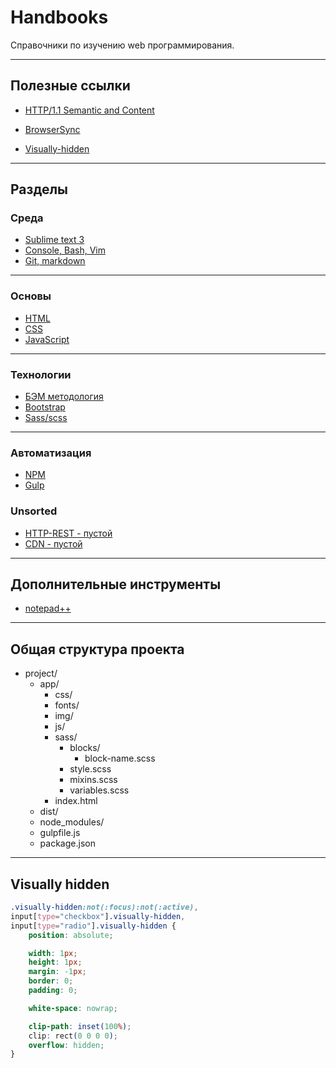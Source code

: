 # Handbooks
Справочники по изучению web программирования.

---
## Полезные ссылки

* [HTTP/1.1 Semantic and Content](https://tools.ietf.org/html/rfc7231#page-3)
* [BrowserSync](https://browsersync.io)

* [Visually-hidden](https://github.com/deonisiu/Web-Handbooks#visually-hidden)

___
## Разделы

### Среда
* [Sublime text 3](Sublime/)
* [Console, Bash, Vim](Console/)
* [Git, markdown](Git/)

---

### Основы
* [HTML](HTML/)
* [CSS](CSS/)
* [JavaScript](JavaScript/)
---

### Технологии
* [БЭМ методология](BEM/)
* [Bootstrap](Bootstrap/)
* [Sass/scss](Sass/)
---

### Автоматизация
* [NPM](Npm/)
* [Gulp](Gulp/)

### Unsorted
* [HTTP-REST - пустой](HTTP-REST/)
* [CDN - пустой](CDN/)

---
## Дополнительные инструменты

* [notepad++](notepad++/)

---
## Общая структура проекта

- project/
  - app/
    - css/
    - fonts/
    - img/
    - js/
    - sass/
      - blocks/
        - block-name.scss
      - style.scss
      - mixins.scss
      - variables.scss
    - index.html
  - dist/
  - node_modules/
  - gulpfile.js
  - package.json

---
## Visually hidden
``` css
.visually-hidden:not(:focus):not(:active),
input[type="checkbox"].visually-hidden,
input[type="radio"].visually-hidden {
	position: absolute;

	width: 1px;
	height: 1px;
	margin: -1px;
	border: 0;
	padding: 0;

	white-space: nowrap;

	clip-path: inset(100%);
	clip: rect(0 0 0 0);
	overflow: hidden;
}
```